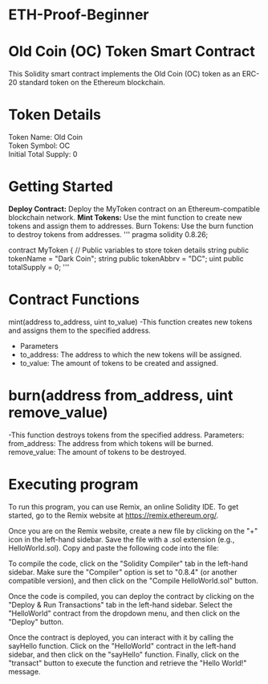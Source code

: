 # ETH-Proof-Beginner

# Old Coin (OC) Token Smart Contract
<p>This Solidity smart contract implements the Old Coin (OC) token as an ERC-20 standard token on the Ethereum blockchain.</p>

# Token Details
  Token Name: Old Coin<br>
  Token Symbol: OC<br>
  Initial Total Supply: 0<br>


# Getting Started
<strong> Deploy Contract:</strong> Deploy the MyToken contract on an Ethereum-compatible blockchain network.
<strong>Mint Tokens:</strong> Use the mint function to create new tokens and assign them to addresses.
<bold>Burn Tokens:</bold> Use the burn function to destroy tokens from addresses.
'''
pragma solidity 0.8.26;

contract MyToken {
    // Public variables to store token details
    string public tokenName = "Dark Coin";
    string public tokenAbbrv = "DC";
    uint public totalSupply = 0;
  '''
# Contract Functions
  mint(address to_address, uint to_value)
  -This function creates new tokens and assigns them to the specified address.
  <ul>
    <li>Parameters</li>
   <li> to_address: The address to which the new tokens will be assigned.</li>
    <li>to_value: The amount of tokens to be created and assigned.</li>
   </ul>
    
 # burn(address from_address, uint remove_value)
  -This function destroys tokens from the specified address.
  Parameters:
    from_address: The address from which tokens will be burned.
    remove_value: The amount of tokens to be destroyed.
  # Executing program
  To run this program, you can use Remix, an online Solidity IDE. To get started, go to the Remix website at https://remix.ethereum.org/.

Once you are on the Remix website, create a new file by clicking on the "+" icon in the left-hand sidebar. Save the file with a .sol extension (e.g., HelloWorld.sol). Copy and paste the following code into the file:



To compile the code, click on the "Solidity Compiler" tab in the left-hand sidebar. Make sure the "Compiler" option is set to "0.8.4" (or another compatible version), and then click on the "Compile HelloWorld.sol" button.

Once the code is compiled, you can deploy the contract by clicking on the "Deploy & Run Transactions" tab in the left-hand sidebar. Select the "HelloWorld" contract from the dropdown menu, and then click on the "Deploy" button.

Once the contract is deployed, you can interact with it by calling the sayHello function. Click on the "HelloWorld" contract in the left-hand sidebar, and then click on the "sayHello" function. Finally, click on the "transact" button to execute the function and retrieve the "Hello World!" message.

    

